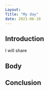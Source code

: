 ```yaml
---
Layout:
Title: "My day"
date: 2021-06-10
---
```


## Introduction

I will share

## Body

## Conclusion
